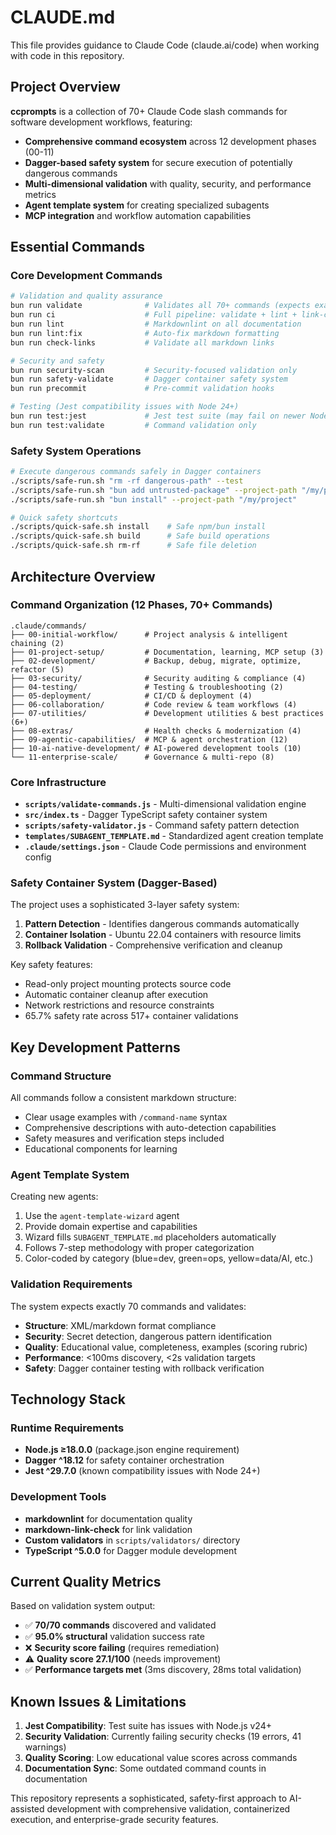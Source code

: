 # CLAUDE.md

This file provides guidance to Claude Code (claude.ai/code) when working with code in this repository.

## Project Overview

**ccprompts** is a collection of 70+ Claude Code slash commands for software development workflows, featuring:

- **Comprehensive command ecosystem** across 12 development phases (00-11)
- **Dagger-based safety system** for secure execution of potentially dangerous commands
- **Multi-dimensional validation** with quality, security, and performance metrics
- **Agent template system** for creating specialized subagents
- **MCP integration** and workflow automation capabilities

## Essential Commands

### Core Development Commands

```bash
# Validation and quality assurance
bun run validate              # Validates all 70+ commands (expects exact count)
bun run ci                    # Full pipeline: validate + lint + link-check
bun run lint                  # Markdownlint on all documentation
bun run lint:fix              # Auto-fix markdown formatting
bun run check-links           # Validate all markdown links

# Security and safety
bun run security-scan         # Security-focused validation only
bun run safety-validate       # Dagger container safety system
bun run precommit             # Pre-commit validation hooks

# Testing (Jest compatibility issues with Node 24+)
bun run test:jest             # Jest test suite (may fail on newer Node.js)
bun run test:validate         # Command validation only
```

### Safety System Operations

```bash
# Execute dangerous commands safely in Dagger containers
./scripts/safe-run.sh "rm -rf dangerous-path" --test
./scripts/safe-run.sh "bun add untrusted-package" --project-path "/my/project"
./scripts/safe-run.sh "bun install" --project-path "/my/project"

# Quick safety shortcuts
./scripts/quick-safe.sh install    # Safe npm/bun install
./scripts/quick-safe.sh build      # Safe build operations
./scripts/quick-safe.sh rm-rf      # Safe file deletion
```

## Architecture Overview

### Command Organization (12 Phases, 70+ Commands)

```
.claude/commands/
├── 00-initial-workflow/      # Project analysis & intelligent chaining (2)
├── 01-project-setup/         # Documentation, learning, MCP setup (3)
├── 02-development/           # Backup, debug, migrate, optimize, refactor (5)
├── 03-security/              # Security auditing & compliance (4)
├── 04-testing/               # Testing & troubleshooting (2)
├── 05-deployment/            # CI/CD & deployment (4)
├── 06-collaboration/         # Code review & team workflows (4)
├── 07-utilities/             # Development utilities & best practices (6+)
├── 08-extras/                # Health checks & modernization (4)
├── 09-agentic-capabilities/  # MCP & agent orchestration (12)
├── 10-ai-native-development/ # AI-powered development tools (10)
└── 11-enterprise-scale/      # Governance & multi-repo (8)
```

### Core Infrastructure

- **`scripts/validate-commands.js`** - Multi-dimensional validation engine
- **`src/index.ts`** - Dagger TypeScript safety container system
- **`scripts/safety-validator.js`** - Command safety pattern detection
- **`templates/SUBAGENT_TEMPLATE.md`** - Standardized agent creation template
- **`.claude/settings.json`** - Claude Code permissions and environment config

### Safety Container System (Dagger-Based)

The project uses a sophisticated 3-layer safety system:

1. **Pattern Detection** - Identifies dangerous commands automatically
2. **Container Isolation** - Ubuntu 22.04 containers with resource limits
3. **Rollback Validation** - Comprehensive verification and cleanup

Key safety features:

- Read-only project mounting protects source code
- Automatic container cleanup after execution
- Network restrictions and resource constraints
- 65.7% safety rate across 517+ container validations

## Key Development Patterns

### Command Structure

All commands follow a consistent markdown structure:

- Clear usage examples with `/command-name` syntax
- Comprehensive descriptions with auto-detection capabilities
- Safety measures and verification steps included
- Educational components for learning

### Agent Template System

Creating new agents:

1. Use the `agent-template-wizard` agent
2. Provide domain expertise and capabilities
3. Wizard fills `SUBAGENT_TEMPLATE.md` placeholders automatically
4. Follows 7-step methodology with proper categorization
5. Color-coded by category (blue=dev, green=ops, yellow=data/AI, etc.)

### Validation Requirements

The system expects exactly 70 commands and validates:

- **Structure**: XML/markdown format compliance
- **Security**: Secret detection, dangerous pattern identification
- **Quality**: Educational value, completeness, examples (scoring rubric)
- **Performance**: <100ms discovery, <2s validation targets
- **Safety**: Dagger container testing with rollback verification

## Technology Stack

### Runtime Requirements

- **Node.js ≥18.0.0** (package.json engine requirement)
- **Dagger ^18.12** for safety container orchestration
- **Jest ^29.7.0** (known compatibility issues with Node 24+)

### Development Tools

- **markdownlint** for documentation quality
- **markdown-link-check** for link validation
- **Custom validators** in `scripts/validators/` directory
- **TypeScript ^5.0.0** for Dagger module development

## Current Quality Metrics

Based on validation system output:

- ✅ **70/70 commands** discovered and validated
- ✅ **95.0% structural** validation success rate
- ❌ **Security score failing** (requires remediation)
- ⚠️  **Quality score 27.1/100** (needs improvement)
- ✅ **Performance targets met** (3ms discovery, 28ms total validation)

## Known Issues & Limitations

1. **Jest Compatibility**: Test suite has issues with Node.js v24+
2. **Security Validation**: Currently failing security checks (19 errors, 41 warnings)
3. **Quality Scoring**: Low educational value scores across commands
4. **Documentation Sync**: Some outdated command counts in documentation

This repository represents a sophisticated, safety-first approach to AI-assisted development with comprehensive validation, containerized execution, and enterprise-grade security features.
